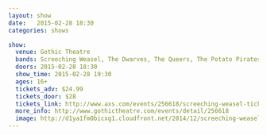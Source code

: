 ```yaml
---
layout: show
date:   2015-02-28 18:30
categories: shows

show:
  venue: Gothic Theatre
  bands: Screeching Weasel, The Dwarves, The Queers, The Potato Pirates
  doors: 2015-02-28 18:30
  show_time: 2015-02-28 19:30
  ages: 16+
  tickets_adv: $24.99
  tickets_door: $28
  tickets_link: http://www.axs.com/events/256618/screeching-weasel-tickets?skin=gothictheatre
  more_info: http://www.gothictheatre.com/events/detail/256618
  image: http://d1ya1fm0bicxg1.cloudfront.net/2014/12/screeching-weasel_12-03-14_19_547f9f9ccf4fb.jpg
---
```

